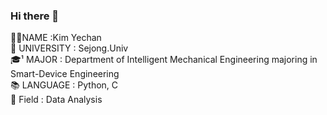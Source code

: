 ### Hi there 👋

👨‍🎓NAME :Kim Yechan  
🏫 UNIVERSITY : Sejong.Univ  
🎓¹ MAJOR : Department of Intelligent Mechanical Engineering majoring in Smart-Device Engineering  
📚 LANGUAGE : Python, C  
💬 Field : Data Analysis   




